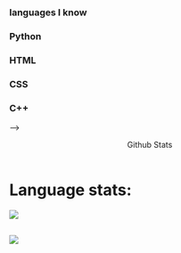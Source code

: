 
### languages I know
### Python 
### HTML 
### CSS
### C++

-->
<summary align="center">Github Stats</summary>
<br/>
<h1 align="left"> Language stats: </h1>
<p align="left"><img src='https://github-readme-stats.vercel.app/api/top-langs/?username=DoctorCo&show_icons=true&theme=radical&locale=en'></img></p>
<h2 align="rightverall stats: </h2>
<p align="center"><img src='https://github-readme-stats.vercel.app/api?username=DoctorCo&show_icons=true&theme=radical'></img></p>
